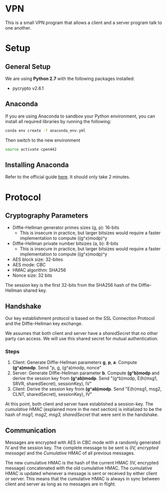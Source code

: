 # VPN

This is a small VPN program that allows a client and a server program talk to one another.

# Setup

## General Setup

We are using **Python 2.7** with the following packages installed:
* pycrypto v2.6.1

## Anaconda
If you are using Anaconda to sandbox your Python environment, you can install all required libraries by running the following:

```bash
conda env create -f anaconda_env.yml
```

Then switch to the new environment

```bash
source activate cpen442
```

## Installing Anaconda
Refer to the official guide [here](http://conda.pydata.org/docs/install/quick.html). It should only take 2 minutes.


# Protocol

## Cryptography Parameters
* Diffie-Hellman generator primes sizes (g, p): 16-bits
    * This is insecure in practice, but larger bitsizes would require a faster implementation to compute ((g^x)modp)^y
* Diffie-Hellman private number bitsizes (a, b): 8-bits
    * This is insecure in practice, but larger bitsizes would require a faster implementation to compute ((g^x)modp)^y
* AES block size: 32-bites
* AES mode: CBC
* HMAC algorithm: SHA256
* Nonce size: 32 bits

The session key is the first 32-bits from the SHA256 hash of the Diffie-Hellman shared key.

## Handshake

Our key establishment protocol is based on the SSL Connection Protocol and the Diffie-Hellman key exchange.

We assumes that both client and server have a *sharedSecret* that no other party can access. We will use this shared secret for mutual authentication.

### Steps
1. Client: Generate Diffie-Hellman parameters **g**, **p**, **a**. Compute **(g^a)modp**. Send "p, g, (g^a)modp, nonce"
2. Server: Generate Diffie-Hellman parameter **b**. Compute **(g^b)modp** and derive the session key from **(g^ab)modp**. Send "(g^b)modp, E(h(msg1, SRVR, sharedSecret), sessionKey), IV"
3. Client: Derive the session key from **(g^ab)modp**. Send "E(h(msg1, msg2, CLNT, sharedSecret), sessionKey), IV"

At this point, both client and server have established a session-key. The *cumulative HMAC* (explained more in the next section) is initialized to be the hash of *msg1, msg2, msg3, sharedSecret* that were sent in the handshake.

## Communication

Messages are encrypted with AES in CBC mode with a randomly generated IV and the session key. The complete message to be sent is *(IV, encrypted message)* and the *Cumulative HMAC* of all previous messages.

The new cumulative HMAC is the hash of the current HMAC (IV, encrypted message) concatenated with the old cumulative HMAC. The cumulative HMAC is updated whenever a message is sent or received by either client or server. This means that the cumulative HMAC is always in sync between client and server as long as no messages are in flight.